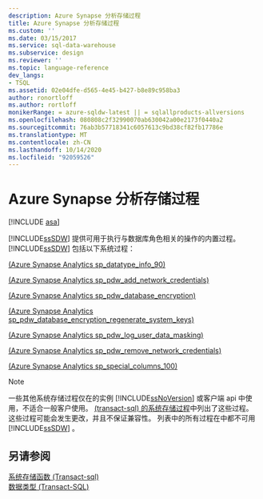 ```yaml
---
description: Azure Synapse 分析存储过程
title: Azure Synapse 分析存储过程
ms.custom: ''
ms.date: 03/15/2017
ms.service: sql-data-warehouse
ms.subservice: design
ms.reviewer: ''
ms.topic: language-reference
dev_langs:
- TSQL
ms.assetid: 02e04dfe-d565-4e45-b427-b8e89c958ba3
author: ronortloff
ms.author: rortloff
monikerRange: = azure-sqldw-latest || = sqlallproducts-allversions
ms.openlocfilehash: 080808c2f32990070ab630042a00e2173f0440a2
ms.sourcegitcommit: 76ab3b57718341c6057613c9bd38cf82fb17786e
ms.translationtype: MT
ms.contentlocale: zh-CN
ms.lasthandoff: 10/14/2020
ms.locfileid: "92059526"
---
```

# <a name="azure-synapse-analytics-stored-procedures"></a>Azure Synapse 分析存储过程
[!INCLUDE [asa](../../includes/applies-to-version/asa.md)]

  [!INCLUDE[ssSDW](../../includes/sssdw-md.md)] 提供可用于执行与数据库角色相关的操作的内置过程。 [!INCLUDE[ssSDW](../../includes/sssdw-md.md)] 包括以下系统过程：  
  
<a name="AggregateFunctions"></a>[&#40;Azure Synapse Analytics sp_datatype_info_90&#41;](../../relational-databases/system-stored-procedures/sp-datatype-info-90-sql-data-warehouse.md)  
  
 [&#40;Azure Synapse Analytics sp_pdw_add_network_credentials&#41;](../../relational-databases/system-stored-procedures/sp-pdw-add-network-credentials-sql-data-warehouse.md)  
  
 [&#40;Azure Synapse Analytics sp_pdw_database_encryption&#41;](../../relational-databases/system-stored-procedures/sp-pdw-database-encryption-sql-data-warehouse.md)  
  
 [&#40;Azure Synapse Analytics sp_pdw_database_encryption_regenerate_system_keys&#41;](../../relational-databases/system-stored-procedures/sp-pdw-database-encryption-regenerate-system-keys-sql-data-warehouse.md)  
  
 [&#40;Azure Synapse Analytics sp_pdw_log_user_data_masking&#41;](../../relational-databases/system-stored-procedures/sp-pdw-log-user-data-masking-sql-data-warehouse.md)  
  
 [&#40;Azure Synapse Analytics sp_pdw_remove_network_credentials&#41;](../../relational-databases/system-stored-procedures/sp-pdw-remove-network-credentials-sql-data-warehouse.md)  
  
 [&#40;Azure Synapse Analytics sp_special_columns_100&#41;](../../relational-databases/system-stored-procedures/sp-special-columns-100-sql-data-warehouse.md)  
  
> [!NOTE]  
>  一些其他系统存储过程仅在的实例 [!INCLUDE[ssNoVersion](../../includes/ssnoversion-md.md)] 或客户端 api 中使用，不适合一般客户使用。 [ (transact-sql) 的系统存储过程](./system-stored-procedures-transact-sql.md)中列出了这些过程。 这些过程可能会发生更改，并且不保证兼容性。 列表中的所有过程在中都不可用 [!INCLUDE[ssSDW](../../includes/sssdw-md.md)] 。  
  
## <a name="see-also"></a>另请参阅  
 [系统存储函数 &#40;Transact-sql&#41;](~/relational-databases/system-functions/system-functions-category-transact-sql.md)   
 [数据类型 (Transact-SQL)](../../t-sql/data-types/data-types-transact-sql.md)  
  
